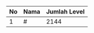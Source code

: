 | No | Nama            | Jumlah Level |
|----|-----------------|--------------|
| 1  | #    |    2144        |
